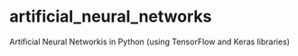 # artificial_neural_networks
Artificial Neural Networkis in Python (using TensorFlow and Keras libraries)
